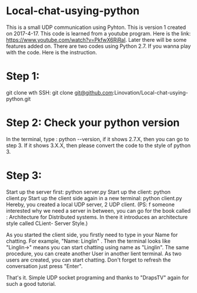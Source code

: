 # Local-chat-usying-python
This is a small UDP communication using Pyhton. This is version 1 created on 2017-4-17. This code is learned from a youtube program. Here is the link: https://www.youtube.com/watch?v=PkfwX6RjRaI. Later there will be some features added on. 
There are two codes using Python 2.7. If you wanna play with the code. Here is the instruction.

# Step 1: 
git clone wth SSH: git clone git@github.com:Linovation/Local-chat-usying-python.git 

# Step 2: Check your python version
In the terminal, type : python --version, if it shows 2.7.X, then you can go to step 3. If it shows 3.X.X, then please convert the code to the style of python 3.

# Step 3: 
Start up the server first: python server.py
Start up the client: python client.py
Start up the client side again in a new terminal: python client.py
Hereby, you created a local UDP server, 2 UDP client. (PS: f someone interested why we need a server in between, you can go for the book called : Architecture for Distributed systems. In there it introduces an architecture style called  CLient- Server Style.) 

As you started the client side, you firstly need to type in your Name for chatting. For example, "Name: Linglin" . Then the terminal looks like "Linglin->" means you can start chatting using name as "Linglin". The same procedure, you can create another User in another lient terminal. As two users are created, you can start chatting. Don't forget to refresh the conversation just press "Enter". 

That's it. Simple UDP socket programing and thanks to "DrapsTV" again for such a good tutorial. 


